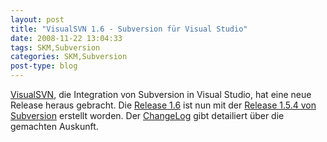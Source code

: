 ```yaml
---
layout: post
title: "VisualSVN 1.6 - Subversion für Visual Studio"
date: 2008-11-22 13:04:33
tags: SKM,Subversion
categories: SKM,Subversion
post-type: blog
---
```

<a href="http://www.visualsvn.com/visualsvn/">VisualSVN</a>, die Integration von Subversion in Visual Studio, hat eine neue Release heraus gebracht. Die <a href="http://www.visualsvn.com/visualsvn/changes/1.6/">Release 1.6</a> ist nun mit der <a href="http://subversion.tirgirs.org">Release 1.5.4 von Subversion</a> erstellt worden. Der <a href="http://www.visualsvn.com/visualsvn/changes/">ChangeLog</a> gibt detailiert über die gemachten Auskunft.
